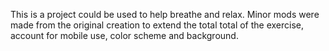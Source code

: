 This is a project could be used to help breathe and relax. Minor mods were made from the original creation to extend the total total of the exercise, account for mobile use, color scheme and background.

